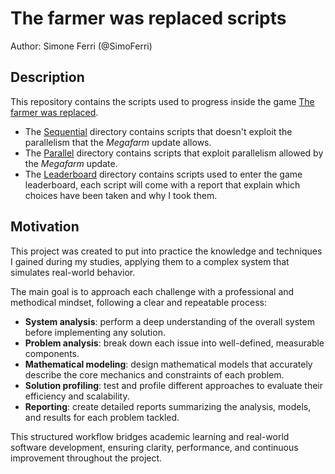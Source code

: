 # The farmer was replaced scripts
Author: Simone Ferri (@SimoFerri)
## Description
This repository contains the scripts used to progress inside the game
[The farmer was replaced](https://store.steampowered.com/app/2060160/The_Farmer_Was_Replaced/).<br>
- The [Sequential](/Sequential) directory contains scripts that doesn't exploit the parallelism that the *Megafarm* update allows.
- The [Parallel](/Parallel) directory contains scripts that exploit parallelism allowed by the *Megafarm* update.
- The [Leaderboard](/Leaderboard) directory contains scripts used to enter the game leaderboard, each script will come with
a report that explain which choices have been taken and why I took them.

## Motivation
This project was created to put into practice the knowledge and techniques I gained during my studies, applying them to a
complex system that simulates real-world behavior.


The main goal is to approach each challenge with a professional and methodical mindset, following a clear and repeatable process:
- **System analysis**: perform a deep understanding of the overall system before implementing any solution.
- **Problem analysis**: break down each issue into well-defined, measurable components.
- **Mathematical modeling**: design mathematical models that accurately describe the core mechanics and constraints of each problem.
- **Solution profiling**: test and profile different approaches to evaluate their efficiency and scalability.
- **Reporting**: create detailed reports summarizing the analysis, models, and results for each problem tackled.<br>


This structured workflow bridges academic learning and real-world software development, ensuring clarity, performance, and continuous improvement throughout the project.
